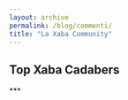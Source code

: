 ```yaml
---
layout: archive
permalink: /blog/commenti/
title: "La Xaba Community"
---
```


<div id="topcommenters" class="dsq-widget">
<h2 class="dsq-widget-title">Top Xaba Cadabers</h2>
<script type="text/javascript" src="http://xabacadabra.disqus.com/top_commenters_widget.js?num_items=5&hide_mods=1&hide_avatars=0&avatar_size=50"></script></div>
***
<div id="recentcomments" class="dsq-widget"><script type="text/javascript" src="http://xabacadabra.disqus.com/recent_comments_widget.js?num_items=4&hide_avatars=0&avatar_size=32&excerpt_length=100"></script></div>
